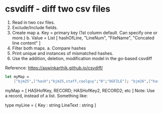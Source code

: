 # csvdiff - diff two csv files

1. Read in two csv files.
2. Exclude/Include fields.
3. Create map
    a. Key = primary key (1st column default. Can specify one or more.)
    b. Value = List [ hashOfLine, "LineNum", "FileName", "Concated line content" ]
4. Filter both maps. 
    a. Compare hashes 
5. Print unique and instances of mismatched hashes.
6. Use the addition, deletion, modification model in the go-based csvdiff 

Reference: https://aswinkarthik.github.io/csvdiff/

```FSharp
let myMap = 
    ["bjm25",["hash";"bjm25,staff,coolguy";"0";"OGFILE"]; "bjm26",["hash";"bjm26,student,dork";"1";"OGFILE"]] |> Map.ofList
```

myMap = [ HASHofKey, RECORD; HASHofKey2, RECORD2; etc ]
Note: Use a record, instead of a list. Something like:

type myLine = 
    {   Key : string
        LineText : string }
